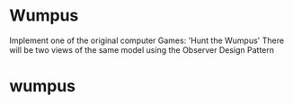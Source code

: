 # Wumpus

Implement one of the original computer Games: 'Hunt the Wumpus'
There will be two views of the same model using the Observer Design Pattern
# wumpus
